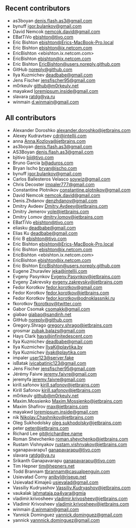 Recent contributors
-----------------------------------
 - as3boyan <denis.flash.as3@gmail.com>
 - bynuff <igor.bulankov@gmail.com>
 - David Nemcok <nemcok.david@gmail.com>
 - EBatTiVo <ebishton@tivo.com>
 - Eric Bishton <ebishton@Erics-MacBook-Pro.local>
 - Eric Bishton <ebishton@ix.netcom.com>
 - EricBishton <ebishton.ix.netcom.com>
 - EricBishton <ebishton@ix.netcom.com>
 - Eric Bishton <EricBishton@users.noreply.github.com>
 - GitHub <noreply@github.com>
 - Ilya Kuzmichev <deadbabe@gmail.com>
 - Jens Fischer <jensfischer95@gmail.com>
 - m0rkeulv <github@m0rkeulv.net>
 - mayakwd <loremipsum.inside@gmail.com>
 - slavara <ratdg@ya.ru>
 - winmain <d.winmain@gmail.com>

All contributors
-----------------------------------
- Alexander Doroshko <alexander.doroshko@jetbrains.com>
- Alexey Kudravtsev <cdr@intellij.com>
- anna <Anna.Kozlova@jetbrains.com>
- as3boyan <denis.flash.as3@gmail.com>
- AS3Boyan <denis.flash.as3@gmail.com>
- bjitivo <bji@tivo.com>
- Bruno Garcia <b@aduros.com>
- Bryan Ischo <bryan@ischo.com>
- bynuff <igor.bulankov@gmail.com>
- Carlos Ballesteros Velasco <soywiz@gmail.com>
- Chris Decoster <impaler777@gmail.com>
- Constantine Plotnikov <constantine.plotnikov@gmail.com>
- David Nemcok <nemcok.david@gmail.com>
- Denis.Zhdanov <denzhdanov@gmail.com>
- Dmitry Avdeev <Dmitry.Avdeev@jetbrains.com>
- Dmitry Jemerov <yole@jetbrains.com>
- Dmitry Lomov <dmitry.lomov@jetbrains.com>
- EBatTiVo <ebishton@tivo.com>
- eliasku <deadbabe@gmail.com>
- Elias Ku <deadbabe@gmail.com>
- Eric B <ebishton@tivo.com>
- Eric Bishton <ebishton@Erics-MacBook-Pro.local>
- Eric Bishton <ebishton@ix.netcom.com>
- EricBishton <ebishton.ix.netcom.com>
- EricBishton <ebishton@ix.netcom.com>
- Eric Bishton <EricBishton@users.noreply.github.com>
- Eugene Zhuravlev <jeka@intellij.com>
- Evgeny Pasynkov <Evgeny.Pasynkov@jetbrains.com>
- Evgeny Zakrevsky <evgeny.zakrevsky@jetbrains.com>
- Fedor Korotkov <fedor.korotkov@gmail.com>
- Fedor Korotkov <fedor.korotkov@jetbrains.com>
- Fedor Korotkov <fedor.korotkov@odnoklassniki.ru>
- fkorotkov <fkorotkov@twitter.com>
- Gabor Csomak <csomakk@gmail.com>
- giabao <giabao@sandinh.net>
- GitHub <noreply@github.com>
- Gregory.Shrago <gregory.shrago@jetbrains.com>
- grosmar <zubak.balazs@gmail.com>
- Hays Clark <hays@infinitedescent.com>
- Ilya Kuzmichev <deadbabe@gmail.com>
- Ilya Kuzmichev <IlyaK@playtika.by>
- Ilya Kuzmichev <ilyak@playtika.com>
- impaler <user123@server.fake>
- isBatak <ivicabatinic123@gmail.com>
- Jens Fischer <jensfischer95@gmail.com>
- Jérémy Faivre <jeremy.faivre@gmail.com>
- jeremyfa <jeremy.faivre@gmail.com>
- kirill.safonov <kirill.safonov@jetbrains.com>
- Kirill Safonov <kirill.safonov@jetbrains.com>
- m0rkeulv <github@m0rkeulv.net>
- Maxim.Mossienko <Maxim.Mossienko@jetbrains.com>
- Maxim Shafirov <max@jetbrains.com>
- mayakwd <loremipsum.inside@gmail.com>
- nik <Nikolay.Chashnikov@jetbrains.com>
- Oleg Sukhodolsky <oleg.sukhodolsky@jetbrains.com>
- peter <peter@jetbrains.com>
- Richard Lee <git@richardlee.name>
- Roman Shevchenko <roman.shevchenko@jetbrains.com>
- Rustam Vishnyakov <rustam.vishnyakov@jetbrains.com>
- sganapavarapu1 <ganapavarapu@tivo.com>
- slavara <ratdg@ya.ru>
- Srikanth Ganapavarapu <ganapavarapu@tivo.com>
- Tim Hepner <tim@hepners.net>
- Todd Brannam <tbrannam@casualpenguin.com>
- Usievaład Čorny <anibyl@riseup.net>
- Usievaład Kimajeŭ <usievalad@gmail.com>
- Vassiliy Kudryashov <Vassiliy.Kudryashov@jetbrains.com>
- vaukalak <lahmataja.pa4vara@gmia>
- vladimir.krivosheev <vladimir.krivosheev@jetbrains.com>
- Vladimir Krivosheev <vladimir.krivosheev@jetbrains.com>
- winmain <d.winmain@gmail.com>
- Yannick Dominguez <yannick.dominguez@gmail.com>
- yannick <yannnick.dominguez@gmail.com>
